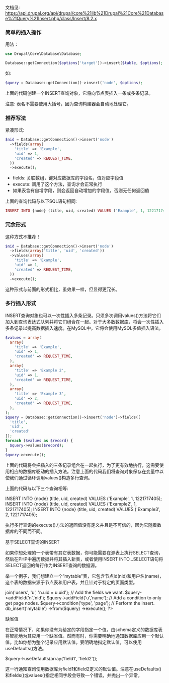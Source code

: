 文档见: https://api.drupal.org/api/drupal/core%21lib%21Drupal%21Core%21Database%21Query%21Insert.php/class/Insert/8.2.x
### 简单的插入操作

用法：
```php
use Drupal\Core\Database\Database;

Database::getConnection($options['target'])->insert($table, $options);
```

如:

```php
$query = Database::getConnection()->insert('node', $options);
```

上面的代码创建一个INSERT查询对象，它将向节点表插入一条或多条记录。

注意: 表名不需要使用大括号，因为查询构建器会自动地处理它。


### 推荐写法

 
紧凑形式:

```php
$nid = Database::getConnection()->insert('node')
  ->fields(array(
    'title' => 'Example',
    'uid' => 1,
    'created' => REQUEST_TIME,
  ))
  ->execute();
```

* fields: 关联数组，键对应数据库的字段名，值对应字段值
* execute: 调用了这个方法，查询才会正常执行
* 如果表含有自增字段，则会返回自动增加的字段值，否则无任何返回值

上面的查询代码与以下SQL语句相同:

```php
INSERT INTO {node} (title, uid, created) VALUES ('Example', 1, 1221717405);
```

### 冗余形式
这种方式不推荐！
```php
$nid = Database::getConnection()->insert('node')
  ->fields(array('title', 'uid', 'created'))
  ->values(array(
    'title' => 'Example',
    'uid' => 1,
    'created' => REQUEST_TIME,
  ))
  ->execute();
```  

这种形式与前面的形式相比，虽效果一样，但显得更冗长。

 
### 多行插入形式

INSERT查询对象也可以一次性插入多条记录。只须多次调用values()方法将它们加入到查询表达式队列并将它们组合在一起。对于大多数数据库，将会一次性插入多条记录以提高数据插入速度。在MySQL中，它将会使用MySQL多值插入语法。

```php
$values = array(
  array(
    'title' => 'Example',
    'uid' => 1,
    'created' => REQUEST_TIME,
  ),
  array(
    'title' => 'Example 2',
    'uid' => 1,
    'created' => REQUEST_TIME,
  ),
  array(
    'title' => 'Example 3',
    'uid' => 2,
    'created' => REQUEST_TIME,
  ),
);
$query = Database::getConnection()->insert('node')->fields([
  'title', 
  'uid', 
  'created'
]);
foreach ($values as $record) {
  $query->values($record);
}
$query->execute();
```

上面的代码将会把插入的三条记录组合在一起执行，为了更有效地执行，这需要使用相应的数据库驱动的插入方法。注意上面的代码我们将查询对象保存在变量中以使我们通过循环调用values()构造多行查询。

上面的代码与以下三个查询相等:

INSERT INTO {node} (title, uid, created) VALUES ('Example', 1, 1221717405);
INSERT INTO {node} (title, uid, created) VALUES ('Example2', 1, 1221717405);
INSERT INTO {node} (title, uid, created) VALUES ('Example3', 2, 1221717405);

执行多行查询的execute()方法的返回值没有定义并且是不可信的，因为它随着数据库的不同而不同。

 
基于SELECT查询的INSERT

如果你想处理的一个表带有其它表数据，你可能需要在源表上执行SELECT查询，然后在PHP中遍历数据并将其插入新表，或者使用INSERT INTO...SELECT语句将SELECT返回的每行作为INSERT查询的数据源。

举一个例子，我们想建立一个”mytable”表，它包含节点id(nid)和用户名(name)，这个表的数据来源于节点表和用户表，并且针对于特定的页面类型。

<?php
// Build the SELECT query.
$query = db_select('node', 'n');
// Join to the users table.
$query->join('users', 'u', 'n.uid = u.uid');
// Add the fields we want.
$query->addField('n','nid');
$query->addField('u','name');
// Add a condition to only get page nodes.
$query->condition('type', 'page');

// Perform the insert.
db_insert('mytable')
  ->from($query)
  ->execute();
?>

 
缺省值

在正常情况下，如果你没有为给定的字段指定一个值，由schema定义的数据库表将智能地为其应用一个缺省值。然而有时，你需要明确地通知数据库应用一个默认值。比如你想为整个记录应用默认值。要明确地指定默认值，可以使用useDefaults()方法。

$query->useDefaults(array('field1', 'field2'));

这一行通知查询使用数据库为field1和field2定义的默认值。注意在useDefaults()和fields()或values()指定相同字段会导致一个错误，并抛出一个异常。
